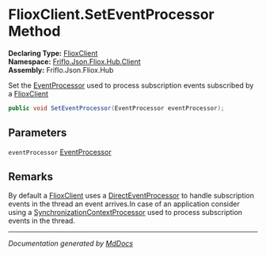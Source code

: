 ﻿<!--  
  <auto-generated>   
    The contents of this file were generated by a tool.  
    Changes to this file may be list if the file is regenerated  
  </auto-generated>   
-->

# FlioxClient.SetEventProcessor Method

**Declaring Type:** [FlioxClient](../index.md)  
**Namespace:** [Friflo.Json.Fliox.Hub.Client](../../index.md)  
**Assembly:** Friflo.Json.Fliox.Hub

Set the [EventProcessor](../../EventProcessor/index.md) used to process subscription events subscribed by a [FlioxClient](../index.md)

```csharp
public void SetEventProcessor(EventProcessor eventProcessor);
```

## Parameters

`eventProcessor`  [EventProcessor](../../EventProcessor/index.md)

## Remarks

By default a [FlioxClient](../index.md) uses a [DirectEventProcessor](../../DirectEventProcessor/index.md) to handle subscription events in the thread an event arrives.In case of an  application consider using a [SynchronizationContextProcessor](../../SynchronizationContextProcessor/index.md) used to process subscription events in the  thread.

___

*Documentation generated by [MdDocs](https://github.com/ap0llo/mddocs)*
